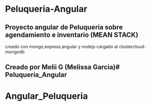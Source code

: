 # Peluqueria-Angular
## Proyecto angular de Peluqueria sobre agendamiento e inventario (MEAN STACK)
creado con mongo,express,angular y nodejs cargado al clustercloud-mongodb
## Creado por Melii G (Melissa Garcia)# Peluqueria_Angular
# Angular_Peluqueria
